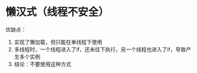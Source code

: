 # 懒汉式（线程不安全）

优缺点：

1. 实现了懒加载，但只能在单线程下使用
2. 多线程时，一个线程进入了if，还未往下执行，另一个线程也进入了if，导致产生多个实例
3. 结论：不要使用这种方式
